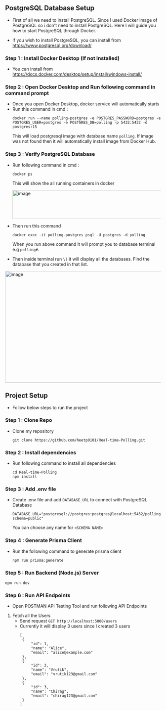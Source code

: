 ## PostgreSQL Database Setup 

- First of all we need to install PostgreSQL. Since I used Docker image of PostgreSQL so i don't need to install PostgreSQL.
  Here I will guide you how to start PostgreSQL through Docker.

- If you wish to install PostgreSQL, you can install from https://www.postgresql.org/download/

### Step 1 : Install Docker Desktop (If not Installed)

  - You can install from https://docs.docker.com/desktop/setup/install/windows-install/ 

### Step 2 : Open Docker Desktop and Run following command in command prompt

  - Once you open Docker Desktop, docker service will automatically starts
  - Run this command in cmd :
    ```
    docker run --name polling-postgres -e POSTGRES_PASSWORD=postgres -e POSTGRES_USER=postgres -e POSTGRES_DB=polling -p 5432:5432 -d postgres:15
    ```
    This will load postgresql image with database name `polling`. If image was not found then it will automatically install image from Docker Hub.

    
### Step 3 : Verify PostgreSQL Database

  - Run following command in cmd :
    ```
    docker ps
    ```

    This will show the all running containers in docker

    <img width="1562" height="93" alt="image" src="https://github.com/user-attachments/assets/e83e45c7-e684-4d8b-b48b-2bbbb158d955" />

  - Then run this command
    ```
    docker exec -it polling-postgres psql -U postgres -d polling
    ```
    When you run above command it will prompt you to database terminal e.g `polling#`.
 
  - Then inside terminal run `\l` it will display all the databases. Find the database that you created in that list.

  <img width="1405" height="361" alt="image" src="https://github.com/user-attachments/assets/dad763ef-5afb-4360-acac-5f14b74d2b32" />



## Project Setup 

  - Follow below steps to run the project
    
### Step 1 :  Clone Repo

  - Clone my repository
    ```
    git clone https://github.com/heetp0101/Real-time-Polling.git
    ```

### Step 2 : Install dependencies

  - Run following command to install all dependencies
    ```
    cd Real-time-Polling
    npm install
    ```

### Step 3 : Add .env file 

  - Create .env file and add `DATABASE_URL` to connect with PostgreSQL Database
    ```
    DATABASE_URL="postgresql://postgres:postgres@localhost:5432/polling?schema=public"
    ```

    You can choose any name for `<SCHEMA NAME>`

### Step 4 : Generate Prisma Client

  - Run the following command to generate prisma client
    ```
    npm run prisma:generate
    ```

### Step 5 :  Run Backend (Node.js) Server

    npm run dev


### Step 6 :  Run API Endpoints

  - Open POSTMAN API Testing Tool and run following API Endpoints

  1. Fetch all the Users
     - Send request `GET http://localhost:5000/users`
     - Currently it will display 3 users since I created 3 users
       ```
       [
        {
            "id": 1,
            "name": "Alice",
            "email": "alice@example.com"
        },
        {
            "id": 2,
            "name": "Vrutik",
            "email": "vrutik123@gmail.com"
        },
        {
            "id": 3,
            "name": "Chirag",
            "email": "chirag123@gmail.com"
        }
       ]
       ```

    

